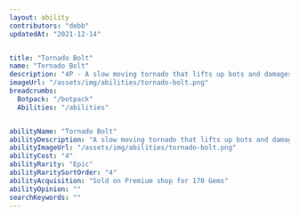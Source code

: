 ```yaml
---
layout: ability
contributors: "debb"
updatedAt: "2021-12-14"


title: "Tornado Bolt"
name: "Tornado Bolt"
description: "4P - A slow moving tornado that lifts up bots and damages them more the further it travels"
imageUrl: "/assets/img/abilities/tornado-bolt.png"
breadcrumbs:
  Botpack: "/botpack"
  Abilities: "/abilities"


abilityName: "Tornado Bolt"
abilityDescription: "A slow moving tornado that lifts up bots and damages them more the further it travels"
abilityImageUrl: "/assets/img/abilities/tornado-bolt.png"
abilityCost: "4"
abilityRarity: "Epic"
abilityRaritySortOrder: "4"
abilityAcquisition: "Sold on Premium shop for 170 Gems"
abilityOpinion: ""
searchKeywords: ""
---
```



